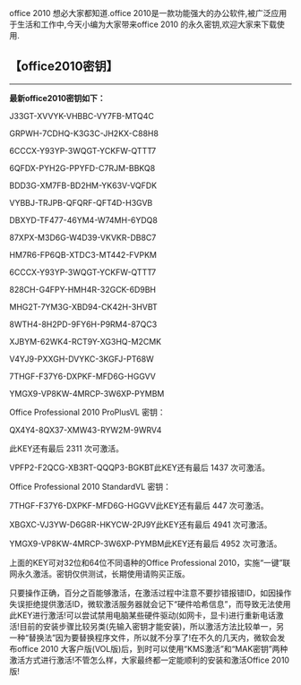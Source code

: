 office 2010 想必大家都知道.office 2010是一款功能强大的办公软件,被广泛应用于生活和工作中,今天小编为大家带来office 2010 的永久密钥,欢迎大家来下载使用.

## 【office2010密钥】

------

**最新office2010密钥如下：**

J33GT-XVVYK-VHBBC-VY7FB-MTQ4C

GRPWH-7CDHQ-K3G3C-JH2KX-C88H8

6CCCX-Y93YP-3WQGT-YCKFW-QTTT7

6QFDX-PYH2G-PPYFD-C7RJM-BBKQ8

BDD3G-XM7FB-BD2HM-YK63V-VQFDK

VYBBJ-TRJPB-QFQRF-QFT4D-H3GVB

DBXYD-TF477-46YM4-W74MH-6YDQ8

87XPX-M3D6G-W4D39-VKVKR-DB8C7

HM7R6-FP6QB-XTDC3-MT442-FVPKM

6CCCX-Y93YP-3WQGT-YCKFW-QTTT7

828CH-G4FPY-HMH4R-32GCK-6D9BH

MHG2T-7YM3G-XBD94-CK42H-3HVBT

8WTH4-8H2PD-9FY6H-P9RM4-87QC3

XJBYM-62WK4-RCT9Y-XG3HQ-M2CMK

V4YJ9-PXXGH-DVYKC-3KGFJ-PT68W

7THGF-F37Y6-DXPKF-MFD6G-HGGVV

YMGX9-VP8KW-4MRCP-3W6XP-PYMBM

Office Professional 2010 ProPlusVL 密钥：

QX4Y4-8QX37-XMW43-RYW2M-9WRV4

此KEY还有最后 2311 次可激活。

VPFP2-F2QCG-XB3RT-QQQP3-BGKBT此KEY还有最后 1437 次可激活。

Office Professional 2010 StandardVL 密钥：

7THGF-F37Y6-DXPKF-MFD6G-HGGVV此KEY还有最后 447 次可激活。

XBGXC-VJ3YW-D6G8R-HKYCW-2PJ9Y此KEY还有最后 4941 次可激活。

YMGX9-VP8KW-4MRCP-3W6XP-PYMBM此KEY还有最后 4952 次可激活。

上面的KEY可对32位和64位不同语种的Office Professional 2010，实施“一键”联网永久激活。密钥仅供测试，长期使用请购买正版。

只要操作正确，百分之百能够激活，在激活过程中注意不要抄错报错ID，如因操作失误拒绝提供激活ID，微软激活服务器就会记下“硬件哈希信息”，而导致无法使用此KEY进行激活!可以尝试禁用电脑某些硬件驱动(如网卡，显卡)进行重新电话激活!目前的安装步骤比较另类(先输入密钥才能安装)，所以激活方法比较单一，另一种“替换法”因为要替换程序文件，所以就不分享了!在不久的几天内，微软会发布office 2010 大客户版(VOL版)后，到时可以使用“KMS激活”和“MAK密钥”两种激活方式进行激活!不管怎么样，大家最终都一定能顺利的安装和激活Office 2010版!